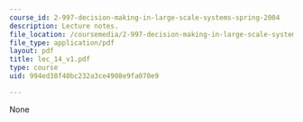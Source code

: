 ```yaml
---
course_id: 2-997-decision-making-in-large-scale-systems-spring-2004
description: Lecture notes.
file_location: /coursemedia/2-997-decision-making-in-large-scale-systems-spring-2004/994ed38f40bc232a3ce4908e9fa070e9_lec_14_v1.pdf
file_type: application/pdf
layout: pdf
title: lec_14_v1.pdf
type: course
uid: 994ed38f40bc232a3ce4908e9fa070e9

---
```

None